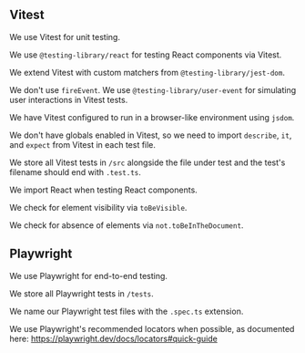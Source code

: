 ## Vitest

We use Vitest for unit testing.

We use `@testing-library/react` for testing React components via Vitest.

We extend Vitest with custom matchers from `@testing-library/jest-dom`.

We don't use `fireEvent`. We use `@testing-library/user-event` for simulating user interactions in Vitest tests.

We have Vitest configured to run in a browser-like environment using `jsdom`.

We don't have globals enabled in Vitest, so we need to import `describe`, `it`, and `expect` from Vitest in each test file.

We store all Vitest tests in `/src` alongside the file under test and the test's filename should end with `.test.ts`.

We import React when testing React components.

We check for element visibility via `toBeVisible`.

We check for absence of elements via `not.toBeInTheDocument`.

## Playwright

We use Playwright for end-to-end testing.

We store all Playwright tests in `/tests`.

We name our Playwright test files with the `.spec.ts` extension.

We use Playwright's recommended locators when possible, as documented here: https://playwright.dev/docs/locators#quick-guide
